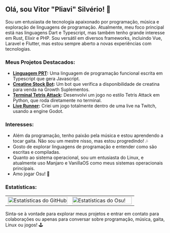 ## Olá, sou Vitor "Pliavi" Silvério! 👋

Sou um entusiasta de tecnologia apaixonado por programação, música e exploração de linguagens de programação. Atualmente, meu foco principal está nas linguagens Dart e Typescript, mas também tenho grande interesse em Rust, Elixir e PHP. Sou versátil em diversos frameworks, incluindo Vue, Laravel e Flutter, mas estou sempre aberto a novas experiências com tecnologias.

### Meus Projetos Destacados:

- **[Linguagem PRT](https://github.com/Pliavi/Linguagem-PRT):** Uma linguagem de programação funcional escrita em Typescript que gera Javascript.
- **[Creatine Stock Bot](https://github.com/Pliavi/creatine-stock-bot):** Um bot que verifica a disponibilidade de creatina para venda na Growth Suplementos.
- **[Terminal Tetris Attack](https://github.com/Pliavi/tetris-term-attack):** Desenvolvi um jogo no estilo Tetris Attack em Python, que roda diretamente no terminal.
- **[Live Runner](https://github.com/Pliavi/live-runner):** Criei um jogo totalmente dentro de uma live na Twitch, usando a engine Godot.

### Interesses:

- Além da programação, tenho paixão pela música e estou aprendendo a tocar gaita. Não sou um mestre nisso, mas estou progredindo! 🎶
- Gosto de explorar linguagens de programação e entender como são escritas e compiladas.
- Quanto ao sistema operacional, sou um entusiasta do Linux, e atualmente uso Manjaro e VanillaOS como meus sistemas operacionais principais.
- Amo jogar Osu! 🥁

### Estatísticas:

<table style="width: 100%; border: 0;">
  <tr style="border: 0;">
    <td style="width: 50%;border:0;">
      <a href="https://github.com/Pliavi">
        <img src="https://github-readme-stats.vercel.app/api?username=Pliavi&show_icons=true&theme=dark" alt="Estatísticas do GitHub" style="width: 100%;">
      </a>
    </td>
    <td style="width: 50%;border:0;">
      <a href="https://osu.ppy.sh/users/605701">
        <img src="https://osu-sig.vercel.app/card?user=pliavi&mode=std&lang=en&blur=6&round_avatar=true&animation=true&w=467&h=272&flop=true&skills=true&skillmemory=true&skilltags=false" alt="Estatísticas do Osu!" style="width: 100%;">
      </a>
    </td>
  </tr>
</table>


Sinta-se à vontade para explorar meus projetos e entrar em contato para colaborações ou apenas para conversar sobre programação, música, gaita, Linux ou jogos! 🕹️
